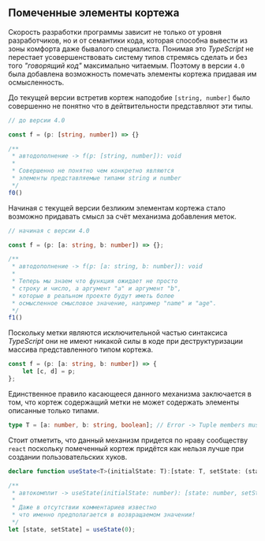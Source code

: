 ## Помеченные элементы кортежа

Скорость разработки программы зависит не только от уровня разработчиков, но и от семантики кода, которая способна вывести из зоны комфорта даже бывалого специалиста. Понимая это _TypeScript_ не перестает усовершенствовать систему типов стремясь сделать и без того _"говорящий код"_ максимально читаемым. Поэтому в версии `4.0` была добавлена возможность помечать элементы кортежа придавая им осмысленность.

До текущей версии встретив кортеж наподобие `[string, number]` было совершенно не понятно что в дейтвительности представляют эти типы.

`````typescript
// до версии 4.0

const f = (p: [string, number]) => {}

/**
 * автодополнение -> f(p: [string, number]): void
 * 
 * Совершенно не понятно чем конкретно являются
 * элементы представляемые типами string и number
 */
f0()
`````

Начиная с текущей версии безликим элементам кортежа стало возможно придавать смысл за счёт механизма добавления меток.


`````typescript
// начиная с версии 4.0

const f = (p: [a: string, b: number]) => {};

/**
 * автодополнение -> f(p: [a: string, b: number]): void
 * 
 * Теперь мы знаем что функция ожидает не просто 
 * строку и число, а аргумент "a" и аргумент "b",
 * которые в реальном проекте будут иметь более
 * осмысленное смысловое значение, например "name" и "age".
 */
f1()
`````

Поскольку метки являются исключительной частью синтаксиса _TypeScript_ они не имеют никакой силы в коде при деструктуризации массива представленного типом кортежа.

`````typescript
const f = (p: [a: string, b: number]) => {
    let [c, d] = p;
};
`````

Единственное правило касающееся данного механизма заключается в том, что кортеж содержащий метки не может содержать элементы описанные только типами.

`````typescript
type T = [a: number, b: string, boolean]; // Error -> Tuple members must all have names or all not have names.ts(5084)
`````

Стоит отметить, что данный механизм придется по нраву сообществу `react` поскольку помеченный кортеж придётся как нельзя лучше при создании пользовательских хуков. 

`````typescript
declare function useState<T>(initialState: T):[state: T, setState: (state: T) => void];

/**
 * автокомплит -> useState(initialState: number): [state: number, setState: (state: number) => void]
 * 
 * Даже в отсутствии комментариев известно
 * что именно предполагается в возвращаемом значении!
 */
let [state, setState] = useState(0);
`````


